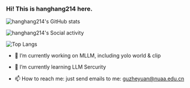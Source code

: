 ### Hi! This is hanghang214 here.
![hanghang214's GitHub stats](https://github-readme-stats.vercel.app/api?username=hanghang214)

![hanghang214's Social activity](https://stats.justsong.cn/api/github?username=hanghang214)

![Top Langs](https://github-readme-stats.vercel.app/api/top-langs/?username=hanghang214&exclude_repo=github-readme-stats,anuraghazra.github.io)
- 🔭 I’m currently working on MLLM, including yolo world & clip

- 🌱 I’m currently learning LLM Sercurity

- 📫 How to reach me: just send emails to me: guzheyuan@nuaa.edu.cn

